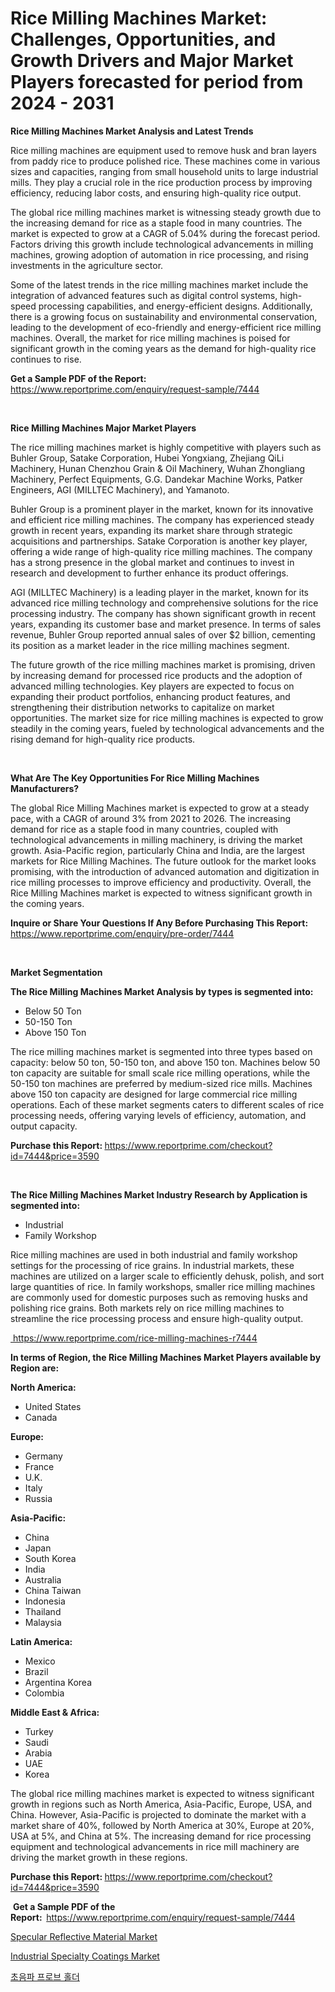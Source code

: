 <p><h1>Rice Milling Machines Market: Challenges, Opportunities, and Growth Drivers and Major Market Players forecasted for period from 2024 - 2031</h1></p><p><strong>Rice Milling Machines Market Analysis and Latest Trends</strong></p>
<p><p>Rice milling machines are equipment used to remove husk and bran layers from paddy rice to produce polished rice. These machines come in various sizes and capacities, ranging from small household units to large industrial mills. They play a crucial role in the rice production process by improving efficiency, reducing labor costs, and ensuring high-quality rice output.</p><p>The global rice milling machines market is witnessing steady growth due to the increasing demand for rice as a staple food in many countries. The market is expected to grow at a CAGR of 5.04% during the forecast period. Factors driving this growth include technological advancements in milling machines, growing adoption of automation in rice processing, and rising investments in the agriculture sector.</p><p>Some of the latest trends in the rice milling machines market include the integration of advanced features such as digital control systems, high-speed processing capabilities, and energy-efficient designs. Additionally, there is a growing focus on sustainability and environmental conservation, leading to the development of eco-friendly and energy-efficient rice milling machines. Overall, the market for rice milling machines is poised for significant growth in the coming years as the demand for high-quality rice continues to rise.</p></p>
<p><strong>Get a Sample PDF of the Report:&nbsp;</strong> <a href="https://www.reportprime.com/enquiry/request-sample/7444">https://www.reportprime.com/enquiry/request-sample/7444</a></p>
<p>&nbsp;</p>
<p><strong>Rice Milling Machines Major Market Players</strong></p>
<p><p>The rice milling machines market is highly competitive with players such as Buhler Group, Satake Corporation, Hubei Yongxiang, Zhejiang QiLi Machinery, Hunan Chenzhou Grain & Oil Machinery, Wuhan Zhongliang Machinery, Perfect Equipments, G.G. Dandekar Machine Works, Patker Engineers, AGI (MILLTEC Machinery), and Yamanoto. </p><p>Buhler Group is a prominent player in the market, known for its innovative and efficient rice milling machines. The company has experienced steady growth in recent years, expanding its market share through strategic acquisitions and partnerships. Satake Corporation is another key player, offering a wide range of high-quality rice milling machines. The company has a strong presence in the global market and continues to invest in research and development to further enhance its product offerings.</p><p>AGI (MILLTEC Machinery) is a leading player in the market, known for its advanced rice milling technology and comprehensive solutions for the rice processing industry. The company has shown significant growth in recent years, expanding its customer base and market presence. In terms of sales revenue, Buhler Group reported annual sales of over $2 billion, cementing its position as a market leader in the rice milling machines segment.</p><p>The future growth of the rice milling machines market is promising, driven by increasing demand for processed rice products and the adoption of advanced milling technologies. Key players are expected to focus on expanding their product portfolios, enhancing product features, and strengthening their distribution networks to capitalize on market opportunities. The market size for rice milling machines is expected to grow steadily in the coming years, fueled by technological advancements and the rising demand for high-quality rice products.</p></p>
<p>&nbsp;</p>
<p><strong>What Are The Key Opportunities For Rice Milling Machines Manufacturers?</strong></p>
<p><p>The global Rice Milling Machines market is expected to grow at a steady pace, with a CAGR of around 3% from 2021 to 2026. The increasing demand for rice as a staple food in many countries, coupled with technological advancements in milling machinery, is driving the market growth. Asia-Pacific region, particularly China and India, are the largest markets for Rice Milling Machines. The future outlook for the market looks promising, with the introduction of advanced automation and digitization in rice milling processes to improve efficiency and productivity. Overall, the Rice Milling Machines market is expected to witness significant growth in the coming years.</p></p>
<p><strong>Inquire or Share Your Questions If Any Before Purchasing This Report:</strong> <a href="https://www.reportprime.com/enquiry/pre-order/7444">https://www.reportprime.com/enquiry/pre-order/7444</a></p>
<p>&nbsp;</p>
<p><strong>Market Segmentation</strong></p>
<p><strong>The Rice Milling Machines Market Analysis by types is segmented into:</strong></p>
<p><ul><li>Below 50 Ton</li><li>50-150 Ton</li><li>Above 150 Ton</li></ul></p>
<p><p>The rice milling machines market is segmented into three types based on capacity: below 50 ton, 50-150 ton, and above 150 ton. Machines below 50 ton capacity are suitable for small scale rice milling operations, while the 50-150 ton machines are preferred by medium-sized rice mills. Machines above 150 ton capacity are designed for large commercial rice milling operations. Each of these market segments caters to different scales of rice processing needs, offering varying levels of efficiency, automation, and output capacity.</p></p>
<p><strong>Purchase this Report:&nbsp;</strong><a href="https://www.reportprime.com/checkout?id=7444&price=3590">https://www.reportprime.com/checkout?id=7444&price=3590</a></p>
<p>&nbsp;</p>
<p><strong>The Rice Milling Machines Market Industry Research by Application is segmented into:</strong></p>
<p><ul><li>Industrial</li><li>Family Workshop</li></ul></p>
<p><p>Rice milling machines are used in both industrial and family workshop settings for the processing of rice grains. In industrial markets, these machines are utilized on a larger scale to efficiently dehusk, polish, and sort large quantities of rice. In family workshops, smaller rice milling machines are commonly used for domestic purposes such as removing husks and polishing rice grains. Both markets rely on rice milling machines to streamline the rice processing process and ensure high-quality output.</p></p>
<p><a href="https://www.reportprime.com/rice-milling-machines-r7444">&nbsp;https://www.reportprime.com/rice-milling-machines-r7444</a></p>
<p><strong>In terms of Region, the Rice Milling Machines Market Players available by Region are:</strong></p>
<p>
    <p> <strong> North America: </strong>
        <ul>
            <li>United States</li>
            <li>Canada</li>
        </ul>
        </p> 
    <p> <strong> Europe: </strong>
        <ul>
            <li>Germany</li>
            <li>France</li>
            <li>U.K.</li>
            <li>Italy</li>
            <li>Russia</li>
        </ul>
        </p> 
    <p> <strong> Asia-Pacific: </strong>
        <ul>
            <li>China</li>
            <li>Japan</li>
            <li>South Korea</li>
            <li>India</li>
            <li>Australia</li>
            <li>China Taiwan</li>
            <li>Indonesia</li>
            <li>Thailand</li>
            <li>Malaysia</li>
        </ul>
        </p> 
    <p> <strong> Latin America: </strong>
        <ul>
            <li>Mexico</li>
            <li>Brazil</li>
            <li>Argentina Korea</li>
            <li>Colombia</li>
        </ul>
        </p> 
    <p> <strong> Middle East & Africa: </strong>
        <ul>
            <li>Turkey</li>
            <li>Saudi</li>
            <li>Arabia</li>
            <li>UAE</li>
            <li>Korea</li>
        </ul>
    </p>
    </p>
<p><p>The global rice milling machines market is expected to witness significant growth in regions such as North America, Asia-Pacific, Europe, USA, and China. However, Asia-Pacific is projected to dominate the market with a market share of 40%, followed by North America at 30%, Europe at 20%, USA at 5%, and China at 5%. The increasing demand for rice processing equipment and technological advancements in rice mill machinery are driving the market growth in these regions.</p></p>
<p><strong>Purchase this Report: </strong><a href="https://www.reportprime.com/checkout?id=7444&price=3590">https://www.reportprime.com/checkout?id=7444&price=3590</a></p>
<p>&nbsp;<strong>Get a Sample PDF of the Report:&nbsp;&nbsp;</strong><a href="https://www.reportprime.com/enquiry/request-sample/7444">https://www.reportprime.com/enquiry/request-sample/7444</a></p>
<p><strong></strong></p>
<p><p><a href="https://www.linkedin.com/pulse/specular-reflective-material-market-growth-trends-covid-19-impact-0at2f?trackingId=b3k7vr0MalrinbSplulMiA%3D%3D">Specular Reflective Material Market</a></p><p><a href="https://www.linkedin.com/pulse/industrial-specialty-coatings-market-share-amp-new-trends-analysis-fmcrf?trackingId=BKUIpi2EYnh7KSVqDeqhtw%3D%3D">Industrial Specialty Coatings Market</a></p><p><a href="https://github.com/oajzkywllm460/Market-Research-Report-List-1/blob/main/350327624047.md">초음파 프로브 홀더</a></p></p>